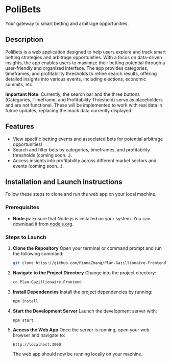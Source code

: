 # PoliBets

Your gateway to smart betting and arbitrage opportunities.

## Description
PoliBets is a web application designed to help users explore and track smart betting strategies and arbitrage opportunities. With a focus on data-driven insights, the app enables users to maximize their betting potential through a user-friendly and organized interface. The app provides categories, timeframes, and profitability thresholds to refine search results, offering detailed insights into various events, including elections, economic summits, etc.

**Important Note**: Currently, the search bar and the three buttons (Categories, Timeframe, and Profitability Threshold) serve as placeholders and are not functional. These will be implemented to work with real data in future updates, replacing the mock data currently displayed.

## Features
* View specific betting events and associated bets for potential arbitrage opportunities!
* Search and filter bets by categories, timeframes, and profitability thresholds (coming soon...). 
* Access insights into profitability across different market sectors and events (coming soon...).

## Installation and Launch Instructions

Follow these steps to clone and run the web app on your local machine.

### Prerequisites
- **Node.js**: Ensure that Node.js is installed on your system. You can download it from [nodejs.org](https://nodejs.org/).

### Steps to Launch

1. **Clone the Repository**
   Open your terminal or command prompt and run the following command:
   ```bash
   git clone https://github.com/RinnaZhang/Plan-Gazillionaire-Frontend
   ```

2. **Navigate to the Project Directory**
   Change into the project directory:
   ```bash
   cd Plan-Gazillionaire-Frontend
   ```
   
3. **Install Dependencies**
   Install the project dependencies by running:
   ```bash
   npm install
   ```

4. **Start the Development Server**
   Launch the development server with:
   ```bash
   npm start
   ```

5. **Access the Web App**
   Once the server is running, open your web browser and navigate to:
   ```
   http://localhost:3000
   ```
   The web app should now be running locally on your machine.
